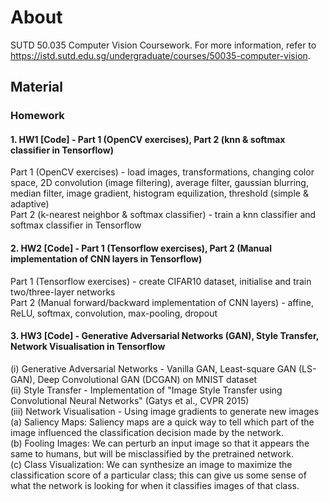 # About
SUTD 50.035 Computer Vision Coursework. For more information, refer to https://istd.sutd.edu.sg/undergraduate/courses/50035-computer-vision.

## Material
### Homework
#### 1. HW1 [Code] - Part 1 (OpenCV exercises), Part 2 (knn & softmax classifier in Tensorflow) 
Part 1 (OpenCV exercises) - load images, transformations, changing color space, 2D convolution (image filtering), average filter, gaussian blurring, median filter, image gradient, histogram equilization, threshold (simple & adaptive)  
Part 2 (k-nearest neighbor & softmax classifier) - train a knn classifier and softmax classifier in Tensorflow

#### 2. HW2 [Code] - Part 1 (Tensorflow exercises), Part 2 (Manual implementation of CNN layers in Tensorflow)
Part 1 (Tensorflow exercises) - create CIFAR10 dataset, initialise and train two/three-layer networks  
Part 2 (Manual forward/backward implementation of CNN layers) - affine, ReLU, softmax, convolution, max-pooling, dropout 

#### 3. HW3 [Code] - Generative Adversarial Networks (GAN), Style Transfer, Network Visualisation in Tensorflow
(i) Generative Adversarial Networks - Vanilla GAN, Least-square GAN (LS-GAN), Deep Convolutional GAN (DCGAN) on MNIST dataset    
(ii) Style Transfer - Implementation of "Image Style Transfer using Convolutional Neural Networks" (Gatys et al., CVPR 2015)  
(iii) Network Visualisation - Using image gradients to generate new images  
(a) Saliency Maps: Saliency maps are a quick way to tell which part of the image influenced the classification decision made by the network.  
(b) Fooling Images: We can perturb an input image so that it appears the same to humans, but will be misclassified by the pretrained network.  
(c) Class Visualization: We can synthesize an image to maximize the classification score of a particular class; this can give us some sense of what the network is looking for when it classifies images of that class.  
